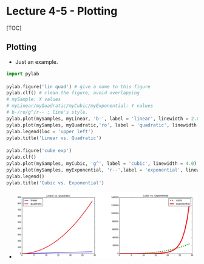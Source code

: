 # Lecture 4-5 - Plotting

[TOC]

## Plotting

* Just an example.

```python
import pylab

pylab.figure('lin quad') # give a name to this figure
pylab.clf() # clean the figure, avoid overlapping
# mySample: X values
# myLinear/myQuadratic/myCubic/myExponential: Y values 
# b-/ro/g^/r-- : line's style. 
pylab.plot(mySamples, myLinear, 'b-', label = 'linear', linewidth = 2.0)
pylab.plot(mySamples, myQuadratic,'ro', label = 'quadratic', linewidth = 3.0)
pylab.legend(loc = 'upper left')
pylab.title('Linear vs. Quadratic')

pylab.figure('cube exp')
pylab.clf()
pylab.plot(mySamples, myCubic, 'g^', label = 'cubic', linewidth = 4.0)
pylab.plot(mySamples, myExponential, 'r--',label = 'exponential', linewidth = 5.0)
pylab.legend()
pylab.title('Cubic vs. Exponential')
``` 

* <img src='media/unit-2-1.jpg' style="width:600px"/>

